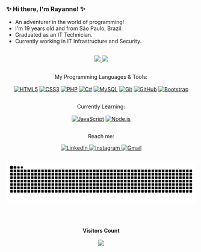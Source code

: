 ### ✨ Hi there, I'm Rayanne! ✨

- An adventurer in the world of programming!
- I'm 19 years old and from São Paulo, Brazil.
- Graduated as an IT Technician.
- Currently working in IT Infrastructure and Security.

##

<div align="center">
  <a href="https://github.com/RayanneScanholato">
    <img loading="lazy" height="180em" src="https://github-readme-stats.vercel.app/api/top-langs/?username=RayanneScanholato&layout=compact&langs_count=7&theme=tokyonight"/>
    <img loading="lazy" height="180em" src="https://github-readme-stats.vercel.app/api?username=RayanneScanholato&show_icons=true&theme=tokyonight&include_all_commits=true&count_private=true"/>
  </a>
</div>

##


<div align="center">
  <p>My Programming Languages & Tools:</p>
  <a href="#"><img align="center" alt="HTML5" height="50" width="60" src="https://cdn.jsdelivr.net/gh/devicons/devicon@latest/icons/html5/html5-original.svg"></a>
  <a href="#"><img align="center" alt="CSS3" height="50" width="60" src="https://cdn.jsdelivr.net/gh/devicons/devicon@latest/icons/css3/css3-original.svg"></a>
  <a href="#"><img align="center" alt="PHP" height="50" width="60" src="https://cdn.jsdelivr.net/gh/devicons/devicon@latest/icons/php/php-original.svg"></a>
  <a href="#"><img align="center" alt="C#" height="50" width="60" src="https://cdn.jsdelivr.net/gh/devicons/devicon@latest/icons/csharp/csharp-original.svg"></a>
  <a href="#"><img align="center" alt="MySQL" height="50" width="60" src="https://cdn.jsdelivr.net/gh/devicons/devicon@latest/icons/mysql/mysql-original.svg"></a>
  <a href="#"><img align="center" alt="Git" height="50" width="60" src="https://cdn.jsdelivr.net/gh/devicons/devicon@latest/icons/git/git-original.svg"></a>
  <a href="#"><img align="center" alt="GitHub" height="50" width="60" src="https://cdn.jsdelivr.net/gh/devicons/devicon@latest/icons/github/github-original.svg"></a>
  <a href="#"><img align="center" alt="Bootstrap" height="50" width="60" src="https://cdn.jsdelivr.net/gh/devicons/devicon@latest/icons/bootstrap/bootstrap-original.svg"></a>
</div>

##

<div align="center">
  <p>Currently Learning:</p>
  <a href="#"><img align="center" alt="JavaScript" height="50" width="60" src="https://cdn.jsdelivr.net/gh/devicons/devicon@latest/icons/javascript/javascript-original.svg"></a>
  <a href="#"><img align="center" alt="Node.js" height="50" width="60" src="https://cdn.jsdelivr.net/gh/devicons/devicon@latest/icons/nodejs/nodejs-original.svg"></a>
</div>

##

<div align="center">
  <p>Reach me:</p>
  <a href="https://www.linkedin.com/in/rayannescanholato" target="_blank"><img alt="LinkedIn" src="https://img.shields.io/badge/LinkedIn-0077B5?style=for-the-badge&logo=linkedin&logoColor=white" height="30"</a>
  <a href="https://www.instagram.com/rayannescanholato/" target="_blank"><img alt="Instagram" src="https://img.shields.io/badge/Instagram-E4405F?style=for-the-badge&logo=instagram&logoColor=white" height="30"     </a>
  <a href="mailto:rayannescanholato@gmail.com" target="_blank"><img alt="Gmail" src="https://img.shields.io/badge/Gmail-D14836?style=for-the-badge&logo=gmail&logoColor=white" height="30"></a>
</div>

##

<div align="center">
  <picture>
    <source media="(prefers-color-scheme: dark)" srcset="https://raw.githubusercontent.com/RayanneScanholato/RayanneScanholato/output/github-contribution-grid-snake-dark.svg">
    <source media="(prefers-color-scheme: light)" srcset="https://raw.githubusercontent.com/RayanneScanholato/RayanneScanholato/output/github-contribution-grid-snake-dark.svg">
    <img alt="github contribution grid snake animation" src="https://raw.githubusercontent.com/RayanneScanholato/RayanneScanholato/output/github-contribution-grid-snake.svg">
  </picture>
</div>

##

<div align="center">
  <br><p align="center"><b>Visitors Count</b></p>
  <p align="center"><img align="center" src="https://profile-counter.glitch.me/{RayanneScanholato}/count.svg" /></p>
  <br>
</div>

